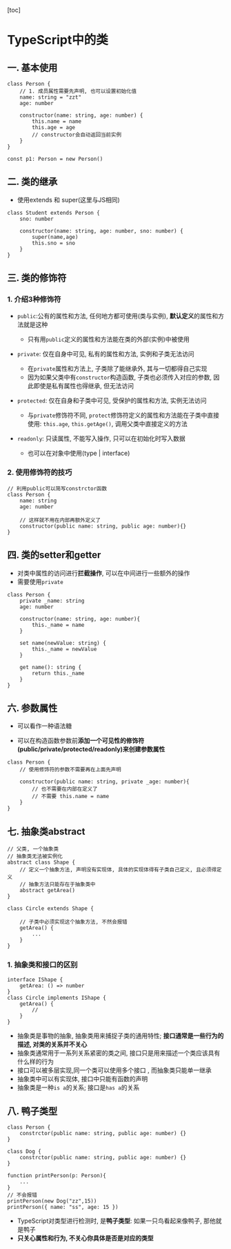 [toc]

# TypeScript中的类

## 一. 基本使用

```tsx
class Person {
	// 1. 成员属性需要先声明, 也可以设置初始化值
	name: string = "zzt"
    age: number
    
    constructor(name: string, age: number) {
        this.name = name
        this.age = age
        // constructor会自动返回当前实例
    }
}

const p1: Person = new Person()
```



## 二. 类的继承

- 使用extends 和 super(这里与JS相同)

```tsx
class Student extends Person {
	sno: number
    
    constructor(name: string, age: number, sno: number) {
        super(name,age)
        this.sno = sno
    }
}
```



## 三. 类的修饰符

### 1. 介绍3种修饰符

- `public`:公有的属性和方法, 任何地方都可使用(类与实例), **默认定义**的属性和方法就是这种
  - 只有用`public`定义的属性和方法能在类的外部(实例)中被使用

- `private`: 仅在自身中可见, 私有的属性和方法, 实例和子类无法访问
  - 在`private`属性和方法上, 子类除了能继承外, 其与一切都得自己实现
  - 因为如果父类中有`constructor`构造函数, 子类也必须传入对应的参数, 因此即使是私有属性也得继承, 但无法访问

- `protected`: 仅在自身和子类中可见, 受保护的属性和方法, 实例无法访问
  - 与`private`修饰符不同, `protect`修饰符定义的属性和方法能在子类中直接使用: `this.age`, `this.getAge()`, 调用父类中直接定义的方法




- `readonly`: 只读属性, 不能写入操作, 只可以在初始化时写入数据
  - 也可以在对象中使用(type | interface)

### 2. 使用修饰符的技巧

```tsx
// 利用public可以简写constrctor函数
class Person {
    name: string
    age: number
    
    // 这样就不用在内部再额外定义了
    constructor(public name: string, public age: number){}
}
```




## 四. 类的setter和getter

- 对类中属性的访问进行**拦截操作**, 可以在中间进行一些额外的操作
- 需要使用`private`

```tsx
class Person {
    private _name: string
    age: number
    
    constructor(name: string, age: number){
        this._name = name
    }
    
    set name(newValue: string) {
        this._name = newValue
    }
    
    get name(): string {
        return this._name
    }
}
```



## 六. 参数属性

- 可以看作一种语法糖

- 可以在构造函数参数前**添加一个可见性的修饰符(public/private/protected/readonly)来创建参数属性**

```tsx
class Person {
    // 使用修饰符的参数不需要再在上面先声明
    
    constructor(public name: string, private _age: number){
        // 也不需要在内部在定义了
        // 不需要 this.name = name
    }
}
```



## 七. 抽象类abstract

```tsx
// 父类, 一个抽象类
// 抽象类无法被实例化
abstract class Shape {
    // 定义一个抽象方法, 声明没有实现体, 具体的实现体得有子类自己定义, 且必须得定义
    // 抽象方法只能存在于抽象类中
    abstract getArea()
}

class Circle extends Shape {
    
    // 子类中必须实现这个抽象方法, 不然会报错
    getArea() {
        ...
    }
}
```

### 1. 抽象类和接口的区别

```tsx
interface IShape {
    getArea: () => number
}
class Circle implements IShape {
    getArea() {
        // 
    }
}
```

- 抽象类是事物的抽象, 抽象类用来捕捉子类的通用特性;  **接口通常是一些行为的描述, 对类的关系并不关心**
- 抽象类通常用于一系列关系紧密的类之间, 接口只是用来描述一个类应该具有什么样的行为
- 接口可以被多层实现,同一个类可以使用多个接口 , 而抽象类只能单一继承
- 抽象类中可以有实现体, 接口中只能有函数的声明
- 抽象类是一种`is a`的关系; 接口是`has a`的关系



## 八. 鸭子类型

 ```tsx
 class Person {
     constrctor(public name: string, public age: number) {}
 }
 
 class Dog {
     constrctor(public name: string, public age: number) {}
 }
 
 function printPerson(p: Person){
     ...
 }
 // 不会报错
 printPerson(new Dog("zz",15))
 printPerson({ name: "ss", age: 15 })
 ```

- TypeScript对类型进行检测时, 是**鸭子类型**: 如果一只鸟看起来像鸭子, 那他就是鸭子
- **只关心属性和行为, 不关心你具体是否是对应的类型**